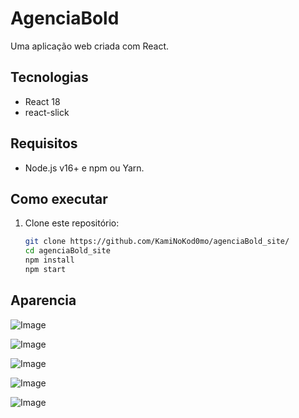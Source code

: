 # AgenciaBold
Uma aplicação web criada com React.

## Tecnologias
- React 18
- react-slick

## Requisitos
- Node.js v16+ e npm ou Yarn.

## Como executar
1. Clone este repositório:
   ```bash
   git clone https://github.com/KamiNoKod0mo/agenciaBold_site/
   cd agenciaBold_site
   npm install
   npm start
   ```
## Aparencia

![Image](https://github.com/user-attachments/assets/f5519168-b8b7-4aa6-b41e-5f5fb5216ea1)

![Image](https://github.com/user-attachments/assets/e4959a5b-a08f-40e7-88f8-432d88a6df82)

![Image](https://github.com/user-attachments/assets/a6444e0f-87f6-4413-b14c-6b6c497300b8)

![Image](https://github.com/user-attachments/assets/fb4f6fa8-45e2-42c8-852e-383263ac863e)

![Image](https://github.com/user-attachments/assets/b361e307-c122-49a8-b471-1cdbb873f485)

